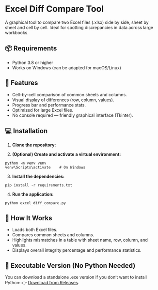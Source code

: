 # Excel Diff Compare Tool

A graphical tool to compare two Excel files (.xlsx) side by side, sheet by sheet and cell by cell. Ideal for spotting discrepancies in data across large workbooks.

## 📦 Requirements

- Python 3.8 or higher
- Works on Windows (can be adapted for macOS/Linux)

## 🚀 Features

- Cell-by-cell comparison of common sheets and columns.
- Visual display of differences (row, column, values).
- Progress bar and performance stats.
- Optimized for large Excel files.
- No console required — friendly graphical interface (Tkinter).

## 💻 Installation

1. **Clone the repository:**

2. **(Optional) Create and activate a virtual environment:**
```
python -m venv venv
venv\Scripts\activate    # On Windows
```

3. **Install the dependencies:**
```
pip install -r requirements.txt
```

4. **Run the application:**
```
python excel_diff_compare.py
```

## 🧪 How It Works

- Loads both Excel files.
- Compares common sheets and columns.
- Highlights mismatches in a table with sheet name, row, column, and values.
- Displays overall integrity percentage and performance statistics.

## 📁 Executable Version (No Python Needed)
You can download a standalone .exe version if you don’t want to install Python:
👉 [Download from Releases](https://github.com/Shadow170022/ExcelDiff/releases/tag/Turbo).
